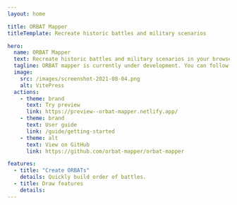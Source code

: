 ```yaml
---
layout: home

title: ORBAT Mapper
titleTemplate: Recreate historic battles and military scenarios

hero:
  name: ORBAT Mapper
  text: Recreate historic battles and military scenarios in your browser
  tagline: ORBAT mapper is currently under development. You can follow the development on Github and try a work in progress preview.
  image:
    src: /images/screenshot-2021-08-04.png
    alt: VitePress
  actions:
    - theme: brand
      text: Try preview
      link: https://preview--orbat-mapper.netlify.app/
    - theme: brand
      text: User guide
      link: /guide/getting-started
    - theme: alt
      text: View on GitHub
      link: https://github.com/orbat-mapper/orbat-mapper

features:
  - title: "Create ORBATs"
    details: Quickly build order of battles.
  - title: Draw features
    details:
---
```

